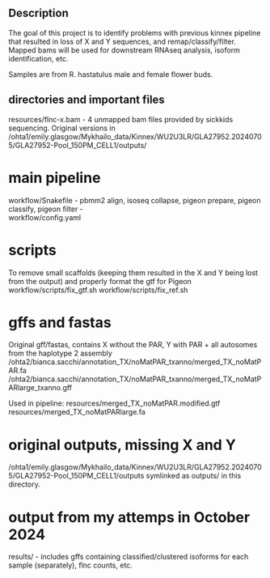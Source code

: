 ## Description
The goal of this project is to identify problems with previous kinnex pipeline that resulted in loss of X and Y sequences, and remap/classify/filter.
Mapped bams will be used for downstream RNAseq analysis, isoform identification, etc.

Samples are from R. hastatulus male and female flower buds.

## directories and important files
resources/flnc-x.bam - 4 unmapped bam files provided by sickkids sequencing. Original versions in /ohta1/emily.glasgow/Mykhailo_data/Kinnex/WU2U3LR/GLA27952.20240705/GLA27952-Pool_150PM_CELL1/outputs/

# main pipeline
workflow/Snakefile - pbmm2 align, isoseq collapse, pigeon prepare, pigeon classify, pigeon filter -  
workflow/config.yaml

# scripts

To remove small scaffolds (keeping them resulted in the X and Y being lost from the output) and properly format the gtf for Pigeon
workflow/scripts/fix_gtf.sh
workflow/scripts/fix_ref.sh

# gffs and fastas
Original gff/fastas, contains X without the PAR, Y with PAR + all autosomes from the haplotype 2 assembly 
/ohta2/bianca.sacchi/annotation_TX/noMatPAR_txanno/merged_TX_noMatPAR.fa
/ohta2/bianca.sacchi/annotation_TX/noMatPAR_txanno/merged_TX_noMatPARlarge_txanno.gff

Used in pipeline:
resources/merged_TX_noMatPAR.modified.gtf
resources/merged_TX_noMatPARlarge.fa

# original outputs, missing X and Y
/ohta1/emily.glasgow/Mykhailo_data/Kinnex/WU2U3LR/GLA27952.20240705/GLA27952-Pool_150PM_CELL1/outputs 
symlinked as outputs/ in this directory.

# output from my attemps in October 2024
results/ -  includes gffs containing classified/clustered isoforms for each sample (separately), flnc counts, etc.
